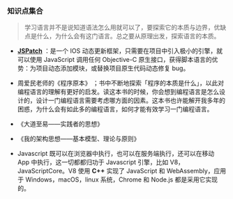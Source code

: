 ### 知识点集合

> 学习语言并不是说知道语法怎么用就可以了，要探索它的本质与边界，优缺点是什么，为什么会有这门语言。总之要从原理出发，探索语言的本质。

-   **[JSPatch](https://github.com/bang590/JSPatch/wiki/JSPatch-%E5%AE%9E%E7%8E%B0%E5%8E%9F%E7%90%86%E8%AF%A6%E8%A7%A3)** ：是一个 IOS 动态更新框架，只需要在项目中引入极小的引擎，就可以使用 JavaScript 调用任何 Objective-C 原生接口，获得脚本语言的优势：为项目动态添加模块，或替换项目原生代码动态修复 bug。

-   周爱民老师的《程序原本》 ；书中不断地探索「程序的本质是什么」，以此对编程语言的理解有更好的启发。读这本书的时候，你会想到编程语言是怎么设计的，设计一门编程语言需要考虑哪方面的因素。这本书也许能解开我多年的困惑，为什么会有如此多的编程语言，如何才能有效学习一门编程语言。

*   《大道至易——实践者的思想》

-   《我的架构思想——基本模型、理论与原则》

*   Javascript 既可以在浏览器中执行，也可以在服务端执行，还可以在移动 App 中执行，这一切都都归功于 Javascript 引擎，比如 V8，JavaScriptCore。V8 使用 **C++** 实现了 JavaScript 和 WebAssembly，应用于 Windows，macOS，linux 系统，Chrome 和
    Node.js 都是采用它实现的。

